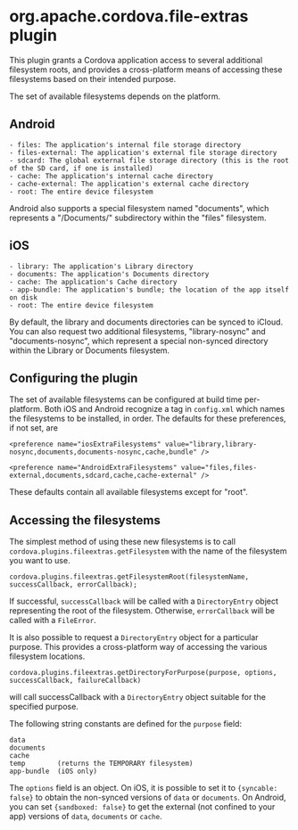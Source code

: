 org.apache.cordova.file-extras plugin
=====================================

This plugin grants a Cordova application access to several additional filesystem roots, and provides a cross-platform means of accessing these filesystems based on their intended purpose.

The set of available filesystems depends on the platform.

Android
-------

    - files: The application's internal file storage directory
    - files-external: The application's external file storage directory
    - sdcard: The global external file storage directory (this is the root of the SD card, if one is installed)
    - cache: The application's internal cache directory
    - cache-external: The application's external cache directory
    - root: The entire device filesystem

Android also supports a special filesystem named "documents", which represents a "/Documents/" subdirectory within the "files" filesystem.

iOS
---

    - library: The application's Library directory
    - documents: The application's Documents directory
    - cache: The application's Cache directory
    - app-bundle: The application's bundle; the location of the app itself on disk
    - root: The entire device filesystem

By default, the library and documents directories can be synced to iCloud. You can also request two additional filesystems, "library-nosync" and "documents-nosync", which represent a special non-synced directory within the Library or Documents filesystem.

Configuring the plugin
----------------------

The set of available filesystems can be configured at build time per-platform. Both iOS and Android recognize a <preference> tag in `config.xml` which names the filesystems to be installed, in order. The defaults for these preferences, if not set, are

    <preference name="iosExtraFilesystems" value="library,library-nosync,documents,documents-nosync,cache,bundle" />

    <preference name="AndroidExtraFilesystems" value="files,files-external,documents,sdcard,cache,cache-external" />

These defaults contain all available filesystems except for "root".

Accessing the filesystems
-------------------------

The simplest method of using these new filesystems is to call `cordova.plugins.fileextras.getFilesystem` with the name of the filesystem you want to use.

    cordova.plugins.fileextras.getFilesystemRoot(filesystemName, successCallback, errorCallback);

If successful, `successCallback` will be called with a `DirectoryEntry` object representing the root of the filesystem. Otherwise, `errorCallback` will be called with a `FileError`.

It is also possible to request a `DirectoryEntry` object for a particular purpose. This provides a cross-platform way of accessing the various filesystem locations.

    cordova.plugins.fileextras.getDirectoryForPurpose(purpose, options, successCallback, failureCallback)

will call successCallback with a `DirectoryEntry` object suitable for the specified purpose.

The following string constants are defined for the `purpose` field:

    data
    documents
    cache
    temp        (returns the TEMPORARY filesystem)
    app-bundle  (iOS only)

The `options` field is an object. On iOS, it is possible to set it to `{syncable: false}` to obtain the non-synced versions of `data` or `documents`. On Android, you can set `{sandboxed: false}` to get the external (not confined to your app) versions of `data`, `documents` or `cache`.
